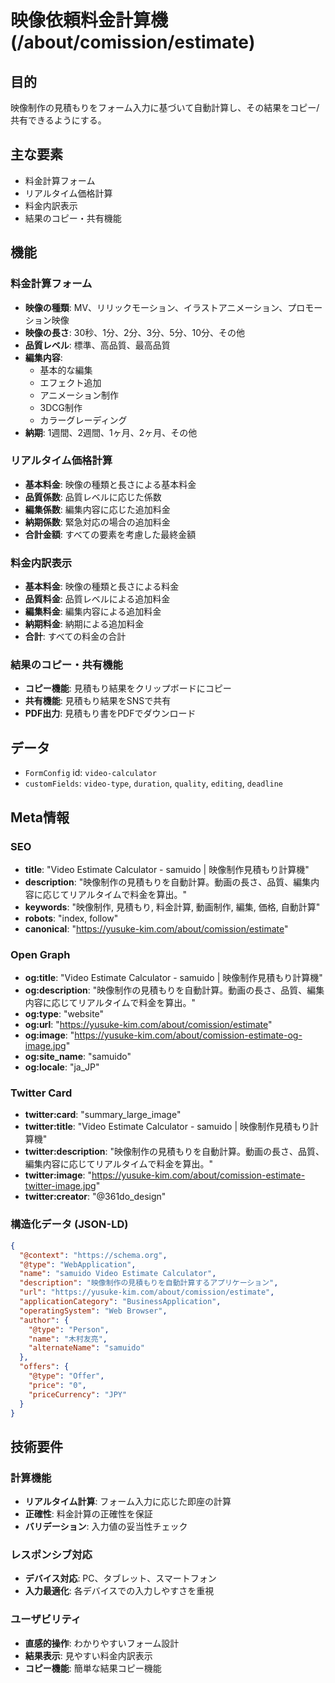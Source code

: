 # 映像依頼料金計算機 (/about/comission/estimate)

## 目的

映像制作の見積もりをフォーム入力に基づいて自動計算し、その結果をコピー/共有できるようにする。

## 主な要素

- 料金計算フォーム
- リアルタイム価格計算
- 料金内訳表示
- 結果のコピー・共有機能

## 機能

### 料金計算フォーム

- **映像の種類**: MV、リリックモーション、イラストアニメーション、プロモーション映像
- **映像の長さ**: 30秒、1分、2分、3分、5分、10分、その他
- **品質レベル**: 標準、高品質、最高品質
- **編集内容**:
  - 基本的な編集
  - エフェクト追加
  - アニメーション制作
  - 3DCG制作
  - カラーグレーディング
- **納期**: 1週間、2週間、1ヶ月、2ヶ月、その他

### リアルタイム価格計算

- **基本料金**: 映像の種類と長さによる基本料金
- **品質係数**: 品質レベルに応じた係数
- **編集係数**: 編集内容に応じた追加料金
- **納期係数**: 緊急対応の場合の追加料金
- **合計金額**: すべての要素を考慮した最終金額

### 料金内訳表示

- **基本料金**: 映像の種類と長さによる料金
- **品質料金**: 品質レベルによる追加料金
- **編集料金**: 編集内容による追加料金
- **納期料金**: 納期による追加料金
- **合計**: すべての料金の合計

### 結果のコピー・共有機能

- **コピー機能**: 見積もり結果をクリップボードにコピー
- **共有機能**: 見積もり結果をSNSで共有
- **PDF出力**: 見積もり書をPDFでダウンロード

## データ

- `FormConfig` id: `video-calculator`
- `customFields`: `video-type`, `duration`, `quality`, `editing`, `deadline`

## Meta情報

### SEO

- **title**: "Video Estimate Calculator - samuido | 映像制作見積もり計算機"
- **description**: "映像制作の見積もりを自動計算。動画の長さ、品質、編集内容に応じてリアルタイムで料金を算出。"
- **keywords**: "映像制作, 見積もり, 料金計算, 動画制作, 編集, 価格, 自動計算"
- **robots**: "index, follow"
- **canonical**: "https://yusuke-kim.com/about/comission/estimate"

### Open Graph

- **og:title**: "Video Estimate Calculator - samuido | 映像制作見積もり計算機"
- **og:description**: "映像制作の見積もりを自動計算。動画の長さ、品質、編集内容に応じてリアルタイムで料金を算出。"
- **og:type**: "website"
- **og:url**: "https://yusuke-kim.com/about/comission/estimate"
- **og:image**: "https://yusuke-kim.com/about/comission-estimate-og-image.jpg"
- **og:site_name**: "samuido"
- **og:locale**: "ja_JP"

### Twitter Card

- **twitter:card**: "summary_large_image"
- **twitter:title**: "Video Estimate Calculator - samuido | 映像制作見積もり計算機"
- **twitter:description**: "映像制作の見積もりを自動計算。動画の長さ、品質、編集内容に応じてリアルタイムで料金を算出。"
- **twitter:image**: "https://yusuke-kim.com/about/comission-estimate-twitter-image.jpg"
- **twitter:creator**: "@361do_design"

### 構造化データ (JSON-LD)

```json
{
  "@context": "https://schema.org",
  "@type": "WebApplication",
  "name": "samuido Video Estimate Calculator",
  "description": "映像制作の見積もりを自動計算するアプリケーション",
  "url": "https://yusuke-kim.com/about/comission/estimate",
  "applicationCategory": "BusinessApplication",
  "operatingSystem": "Web Browser",
  "author": {
    "@type": "Person",
    "name": "木村友亮",
    "alternateName": "samuido"
  },
  "offers": {
    "@type": "Offer",
    "price": "0",
    "priceCurrency": "JPY"
  }
}
```

## 技術要件

### 計算機能

- **リアルタイム計算**: フォーム入力に応じた即座の計算
- **正確性**: 料金計算の正確性を保証
- **バリデーション**: 入力値の妥当性チェック

### レスポンシブ対応

- **デバイス対応**: PC、タブレット、スマートフォン
- **入力最適化**: 各デバイスでの入力しやすさを重視

### ユーザビリティ

- **直感的操作**: わかりやすいフォーム設計
- **結果表示**: 見やすい料金内訳表示
- **コピー機能**: 簡単な結果コピー機能
